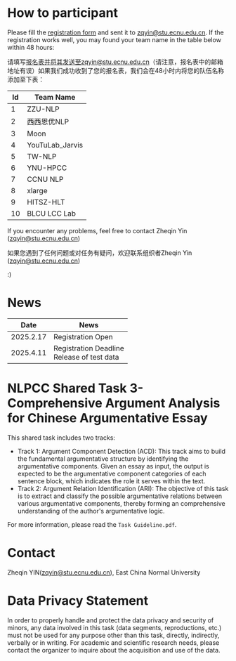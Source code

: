 # How to participant

Please fill the [registration form](http://tcci.ccf.org.cn/conference/2025/sharedTasks/NLPCC2025.SharedTask3.RegistrationForm.doc) and sent it to zqyin@stu.ecnu.edu.cn. If the registration works well, you may found your team name in the table below within 48 hours:

请填写[报名表](http://tcci.ccf.org.cn/conference/2025/sharedTasks/NLPCC2025.SharedTask3.RegistrationForm.doc)并将其发送至zqyin@stu.ecnu.edu.cn（请注意，报名表中的邮箱地址有误）如果我们成功收到了您的报名表，我们会在48小时内将您的队伍名称添加至下表：

| Id   | Team Name       |
| ---- | --------------- |
| 1    | ZZU-NLP         |
| 2    | 西西恩优NLP     |
| 3    | Moon            |
| 4    | YouTuLab_Jarvis |
| 5    | TW-NLP          |
| 6    | YNU-HPCC        |
| 7    | CCNU NLP        |
| 8    | xlarge          |
| 9    | HITSZ-HLT       |
| 10   | BLCU LCC Lab    |

If you encounter any problems, feel free to contact Zheqin Yin (zqyin@stu.ecnu.edu.cn)	

如果您遇到了任何问题或对任务有疑问，欢迎联系组织者Zheqin Yin (zqyin@stu.ecnu.edu.cn)	

:)

# News

| Date      | News                                            |
| --------- | ----------------------------------------------- |
| 2025.2.17 | Registration Open                               |
| 2025.4.11 | Registration Deadline<br />Release of test data |



# NLPCC Shared Task 3-**Comprehensive Argument Analysis for Chinese Argumentative Essay**

This shared task includes two tracks:

- Track 1: Argument Component Detection (ACD): This track aims to build the fundamental argumentative structure by identifying the argumentative components. Given an essay as input, the output is expected to be the argumentative component categories of each sentence block, which indicates the role it serves within the text.
- Track 2: Argument Relation Identification (ARI): The objective of this task is to extract and classify the possible argumentative relations between various argumentative components, thereby forming an comprehensive understanding of the author's argumentative logic.  

For more information, please read the `Task Guideline.pdf`.



# Contact

Zheqin YIN(zqyin@stu.ecnu.edu.cn), East China Normal University



# Data Privacy Statement

In order to properly handle and protect the data privacy and security of minors, any data involved in this task (data segments, reproductions, etc.) must not be used for any purpose other than this task, directly, indirectly, verbally or in writing. For academic and scientific research needs, please contact the organizer to inquire about the acquisition and use of the data.